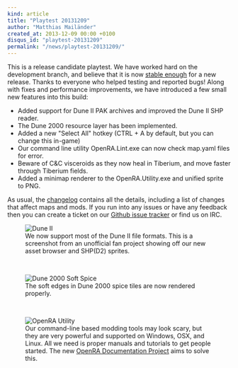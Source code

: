 ```yaml
---
kind: article
title: "Playtest 20131209"
author: "Matthias Mailänder"
created_at: 2013-12-09 00:00 +0100
disqus_id: "playtest-20131209"
permalink: "/news/playtest-20131209/"
---
```


This is a release candidate playtest. We have worked hard on the development branch, and believe that it is now [stable enough](https://github.com/OpenRA/OpenRA/issues?labels=&milestone=4&page=1&state=open) for a new release. Thanks to everyone who helped testing and reported bugs! Along with fixes and performance improvements, we have introduced a few small new features into this build:

   - Added support for Dune II PAK archives and improved the Dune II SHP reader.
   - The Dune 2000 resource layer has been implemented.
   - Added a new "Select All" hotkey (CTRL + A by default, but you can change this in-game)
   - Our command line utility OpenRA.Lint.exe can now check map.yaml files for error.
   - Beware of C&C visceroids as they now heal in Tiberium, and move faster through Tiberium fields.
   - Added a minimap renderer to the OpenRA.Utility.exe and unified sprite to PNG.

As usual, the [changelog](https://github.com/OpenRA/OpenRA/blob/playtest-20131209/CHANGELOG) contains all the details, including a list of changes that affect maps and mods.
If you run into any issues or have any feedback then you can create a ticket on our [Github issue tracker](https://bugs.openra.net) or find us on IRC.

<figure>
  <img src="{{ '/images/news/20131209-d2-asset-browser.webp' | relative_url }}" loading="lazy" alt="Dune II" />
  <figcaption>We now support most of the Dune II file formats. This is a screenshot from an unofficial fan project showing off our new asset browser and SHP(D2) sprites.</figcaption>
</figure>
<br />
<figure>
  <img src="{{ '/images/news/20131209-d2k-soft-spice.webp' | relative_url }}" loading="lazy" alt="Dune 2000 Soft Spice" />
  <figcaption>The soft edges in Dune 2000 spice tiles are now rendered properly.</figcaption>
</figure>
<br />
<figure>
  <img src="{{ '/images/news/20131209-openra-utility.webp' | relative_url }}" loading="lazy" alt="OpenRA Utility" />
  <figcaption>Our command-line based modding tools may look scary, but they are very powerful and supported on Windows, OSX, and Linux. All we need is proper manuals and tutorials to get people started. The new <a href="https://github.com/OpenRA/OpenRA/issues?labels=documentation&page=1&state=open">OpenRA Documentation Project</a> aims to solve this.</figcaption>
</figure>
